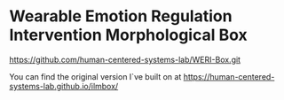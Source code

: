 # Wearable Emotion Regulation Intervention Morphological Box

https://github.com/human-centered-systems-lab/WERI-Box.git

You can find the original version I`ve built on at https://human-centered-systems-lab.github.io/ilmbox/

